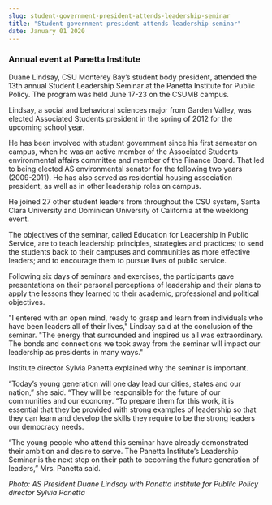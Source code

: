 ```yaml
---
slug: student-government-president-attends-leadership-seminar
title: "Student government president attends leadership seminar"
date: January 01 2020
---
```


<h3>Annual event at Panetta Institute</h3><p>Duane Lindsay, CSU Monterey Bay’s student body president, attended the 13th annual Student Leadership Seminar at the Panetta Institute for Public Policy. The program was held June 17-23 on the CSUMB campus.
</p><p>Lindsay, a social and behavioral sciences major from Garden Valley, was elected Associated Students president in the spring of 2012 for the upcoming school year.
</p><p>He has been involved with student government since his first semester on campus, when he was an active member of the Associated Students environmental affairs committee and member of the Finance Board. That led to being elected AS environmental senator for the following two years (2009-2011). He has also served as residential housing association president, as well as in other leadership roles on campus.
</p><p>He joined 27 other student leaders from throughout the CSU system, Santa Clara University and Dominican University of California at the weeklong event.
</p><p>The objectives of the seminar, called Education for Leadership in Public Service, are to teach leadership principles, strategies and practices; to send the students back to their campuses and communities as more effective leaders; and to encourage them to pursue lives of public service.
</p><p>Following six days of seminars and exercises, the participants gave presentations on their personal perceptions of leadership and their plans to apply the lessons they learned to their academic, professional and political objectives.
</p><p>"I entered with an open mind, ready to grasp and learn from individuals who have been leaders all of their lives," Lindsay said at the conclusion of the seminar. "The energy that surrounded and inspired us all was extraordinary. The bonds and connections we took away from the seminar will impact our leadership as presidents in many ways."
</p><p>Institute director Sylvia Panetta explained why the seminar is important.
</p><p>“Today’s young generation will one day lead our cities, states and our nation,” she said. “They will be responsible for the future of our communities and our economy. “To prepare them for this work, it is essential that they be provided with strong examples of leadership so that they can learn and develop the skills they require to be the strong leaders our democracy needs.
</p><p>“The young people who attend this seminar have already demonstrated their ambition and desire to serve. The Panetta Institute’s Leadership Seminar is the next step on their path to becoming the future generation of leaders,” Mrs. Panetta said.
</p><p><em>Photo: AS President Duane Lindsay with Panetta Institute for Publilc Policy director Sylvia Panetta  </em>
</p>
